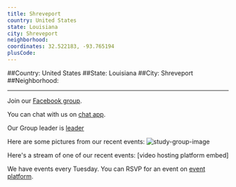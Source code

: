 ```yaml
---
title: Shreveport
country: United States
state: Louisiana
city: Shreveport
neighborhood: 
coordinates: 32.522183, -93.765194
plusCode:
---
```


##Country: United States
##State: Louisiana
##City: Shreveport
##Neighborhood: 
*****
Join our [Facebook group](https://www.facebook.com/groups/free.code.camp.shreveport).

You can chat with us on [chat app]().

Our Group leader is [leader]()

Here are some pictures from our recent events:
![study-group-image]()

Here's a stream of one of our recent events:
[video hosting platform embed]

We have events every Tuesday. You can RSVP for an event on [event platform]().
